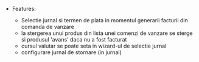 - Features:

  - Selectie jurnal si termen de plata in momentul generarii facturii din comanda de vanzare
  - la stergerea unui produs din lista unei comenzi de vanzare se sterge si produsul 'avans' daca nu a fost facturat
  - cursul valutar se poate seta in wizard-ul de selectie jurnal
  - configurare jurnal de stornare (in jurnal)
